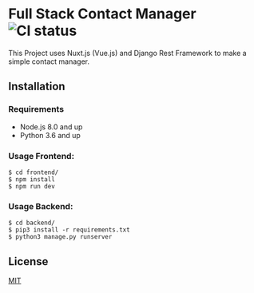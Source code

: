 # Full Stack Contact Manager ![CI status](https://img.shields.io/badge/build-passing-brightgreen.svg)

This Project uses Nuxt.js (Vue.js) and Django Rest Framework to make a simple contact manager.
## Installation

### Requirements
* Node.js 8.0 and up
* Python 3.6 and up

### Usage Frontend:

```
$ cd frontend/
$ npm install
$ npm run dev
```

### Usage Backend:

```
$ cd backend/
$ pip3 install -r requirements.txt
$ python3 manage.py runserver
```

## License
[MIT](https://choosealicense.com/licenses/mit/)
